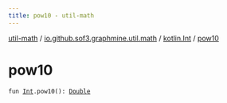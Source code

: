 ```yaml
---
title: pow10 - util-math
---
```


[util-math](../../index.html) / [io.github.sof3.graphmine.util.math](../index.html) / [kotlin.Int](index.html) / [pow10](./pow10.html)

# pow10

`fun `[`Int`](https://kotlinlang.org/api/latest/jvm/stdlib/kotlin/-int/index.html)`.pow10(): `[`Double`](https://kotlinlang.org/api/latest/jvm/stdlib/kotlin/-double/index.html)